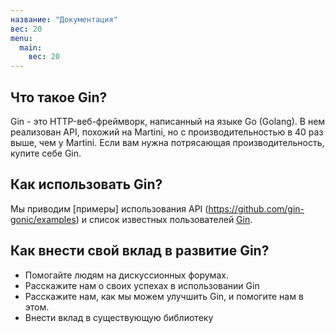 ```yaml
---
название: "Документация"
вес: 20
menu:
  main:
    вес: 20
---
```


## Что такое Gin?

Gin - это HTTP-веб-фреймворк, написанный на языке Go (Golang). В нем реализован API, похожий на Martini, но с производительностью в 40 раз выше, чем у Martini. Если вам нужна потрясающая производительность, купите себе Gin.

## Как использовать Gin?

Мы приводим [примеры] использования API (https://github.com/gin-gonic/examples) и список известных пользователей [Gin](./users).

## Как внести свой вклад в развитие Gin?

* Помогайте людям на дискуссионных форумах.
* Расскажите нам о своих успехах в использовании Gin
* Расскажите нам, как мы можем улучшить Gin, и помогите нам в этом.
* Внести вклад в существующую библиотеку

